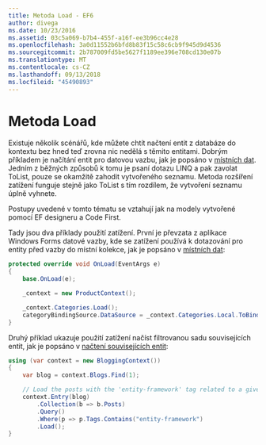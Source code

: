```yaml
---
title: Metoda Load - EF6
author: divega
ms.date: 10/23/2016
ms.assetid: 03c5a069-b7b4-455f-a16f-ee3b96cc4e28
ms.openlocfilehash: 3a0d11552b6bfd8b83f15c58c6cb9f945d9d4536
ms.sourcegitcommit: 2b787009fd5be5627f1189ee396e708cd130e07b
ms.translationtype: MT
ms.contentlocale: cs-CZ
ms.lasthandoff: 09/13/2018
ms.locfileid: "45490893"
---
```

# <a name="the-load-method"></a>Metoda Load
Existuje několik scénářů, kde můžete chtít načtení entit z databáze do kontextu bez hned teď zrovna nic nedělá s těmito entitami. Dobrým příkladem je načítání entit pro datovou vazbu, jak je popsáno v [místních dat](~/ef6/querying/local-data.md). Jedním z běžných způsobů k tomu je psaní dotazu LINQ a pak zavolat ToList, pouze se okamžitě zahodit vytvořeného seznamu. Metoda rozšíření zatížení funguje stejně jako ToList s tím rozdílem, že vytvoření seznamu úplně vyhnete.  

Postupy uvedené v tomto tématu se vztahují jak na modely vytvořené pomocí EF designeru a Code First.  

Tady jsou dva příklady použití zatížení. První je převzata z aplikace Windows Forms datové vazby, kde se zatížení používá k dotazování pro entity před vazby do místní kolekce, jak je popsáno v [místních dat](~/ef6/querying/local-data.md):  

``` csharp
protected override void OnLoad(EventArgs e)
{
    base.OnLoad(e);

    _context = new ProductContext();

    _context.Categories.Load();
    categoryBindingSource.DataSource = _context.Categories.Local.ToBindingList();
}
```  

Druhý příklad ukazuje použití zatížení načíst filtrovanou sadu souvisejících entit, jak je popsáno v [načtení souvisejících entit](~/ef6/querying/related-data.md):  

``` csharp
using (var context = new BloggingContext())
{
    var blog = context.Blogs.Find(1);

    // Load the posts with the 'entity-framework' tag related to a given blog
    context.Entry(blog)
        .Collection(b => b.Posts)
        .Query()
        .Where(p => p.Tags.Contains("entity-framework")
        .Load();
}
```  
